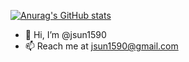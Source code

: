 [![Anurag's GitHub stats](https://github-readme-stats.vercel.app/api?username=jsun1590&theme=dark&show_icons=true)](https://github.com/anuraghazra/github-readme-stats)

- 👋 Hi, I’m @jsun1590
- 📫 Reach me at jsun1590@gmail.com

<!---
jsun1590/jsun1590 is a ✨ special ✨ repository because its `README.md` (this file) appears on your GitHub profile.
You can click the Preview link to take a look at your changes.
--->
